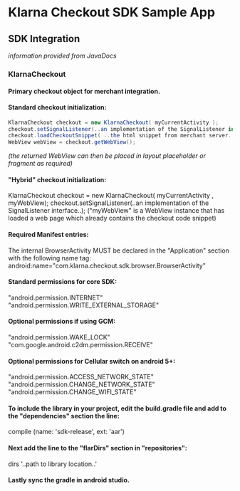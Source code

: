 # Klarna Checkout SDK Sample App

## SDK Integration
_information provided from JavaDocs_

### KlarnaCheckout

#### Primary checkout object for merchant integration.

#### Standard checkout initialization:

```java
KlarnaCheckout checkout = new KlarnaCheckout( myCurrentActivity );
checkout.setSignalListener(..an implementation of the SignalListener interface..);
checkout.loadCheckoutSnippet( ..the html snippet from merchant server.. );
WebView webView = checkout.getWebView();
```

_(the returned WebView can then be placed in layout placeholder or fragment as required)_

#### "Hybrid" checkout initialization:
KlarnaCheckout checkout = new KlarnaCheckout( myCurrentActivity , myWebView);
checkout.setSignalListener(..an implementation of the SignalListener interface..);
("myWebView" is a WebView instance that has loaded a web page which already contains the checkout code snippet)

#### Required Manifest entries:
The internal BrowserActivity MUST be declared in the "Application" section with the following name tag:
android:name="com.klarna.checkout.sdk.browser.BrowserActivity"

#### Standard permissions for core SDK:
"android.permission.INTERNET"
"android.permission.WRITE_EXTERNAL_STORAGE"

#### Optional permissions if using GCM:
"android.permission.WAKE_LOCK"
"com.google.android.c2dm.permission.RECEIVE"

#### Optional permissions for Cellular switch on android 5+:
"android.permission.ACCESS_NETWORK_STATE"
"android.permission.CHANGE_NETWORK_STATE"
"android.permission.CHANGE_WIFI_STATE"

#### To include the library in your project, edit the build.gradle file and add to the "dependencies" section the line:
compile (name: 'sdk-release', ext: 'aar')

#### Next add the line to the "flarDirs" section in "repositories":
dirs '..path to library location..'

#### Lastly sync the gradle in android studio.